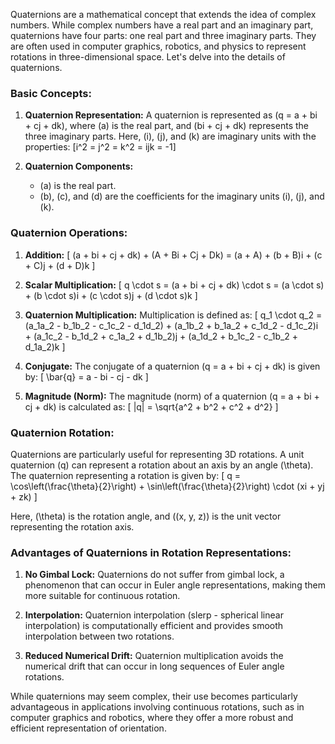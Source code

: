 Quaternions are a mathematical concept that extends the idea of complex numbers. While complex numbers have a real part and an imaginary part, quaternions have four parts: one real part and three imaginary parts. They are often used in computer graphics, robotics, and physics to represent rotations in three-dimensional space. Let's delve into the details of quaternions.

### Basic Concepts:

1. **Quaternion Representation:**
   A quaternion is represented as \(q = a + bi + cj + dk\), where \(a\) is the real part, and \(bi + cj + dk\) represents the three imaginary parts. Here, \(i\), \(j\), and \(k\) are imaginary units with the properties:
   \[i^2 = j^2 = k^2 = ijk = -1\]

2. **Quaternion Components:**
   - \(a\) is the real part.
   - \(b\), \(c\), and \(d\) are the coefficients for the imaginary units \(i\), \(j\), and \(k\).

### Quaternion Operations:

1. **Addition:**
   \[ (a + bi + cj + dk) + (A + Bi + Cj + Dk) = (a + A) + (b + B)i + (c + C)j + (d + D)k \]

2. **Scalar Multiplication:**
   \[ q \cdot s = (a + bi + cj + dk) \cdot s = (a \cdot s) + (b \cdot s)i + (c \cdot s)j + (d \cdot s)k \]

3. **Quaternion Multiplication:**
   Multiplication is defined as:
   \[ q_1 \cdot q_2 = (a_1a_2 - b_1b_2 - c_1c_2 - d_1d_2) + (a_1b_2 + b_1a_2 + c_1d_2 - d_1c_2)i + (a_1c_2 - b_1d_2 + c_1a_2 + d_1b_2)j + (a_1d_2 + b_1c_2 - c_1b_2 + d_1a_2)k \]

4. **Conjugate:**
   The conjugate of a quaternion \(q = a + bi + cj + dk\) is given by:
   \[ \bar{q} = a - bi - cj - dk \]

5. **Magnitude (Norm):**
   The magnitude (norm) of a quaternion \(q = a + bi + cj + dk\) is calculated as:
   \[ |q| = \sqrt{a^2 + b^2 + c^2 + d^2} \]

### Quaternion Rotation:

Quaternions are particularly useful for representing 3D rotations. A unit quaternion \(q\) can represent a rotation about an axis by an angle \(\theta\). The quaternion representing a rotation is given by:
\[ q = \cos\left(\frac{\theta}{2}\right) + \sin\left(\frac{\theta}{2}\right) \cdot (xi + yj + zk) \]

Here, \(\theta\) is the rotation angle, and \((x, y, z)\) is the unit vector representing the rotation axis.

### Advantages of Quaternions in Rotation Representations:

1. **No Gimbal Lock:**
   Quaternions do not suffer from gimbal lock, a phenomenon that can occur in Euler angle representations, making them more suitable for continuous rotation.

2. **Interpolation:**
   Quaternion interpolation (slerp - spherical linear interpolation) is computationally efficient and provides smooth interpolation between two rotations.

3. **Reduced Numerical Drift:**
   Quaternion multiplication avoids the numerical drift that can occur in long sequences of Euler angle rotations.

While quaternions may seem complex, their use becomes particularly advantageous in applications involving continuous rotations, such as in computer graphics and robotics, where they offer a more robust and efficient representation of orientation.